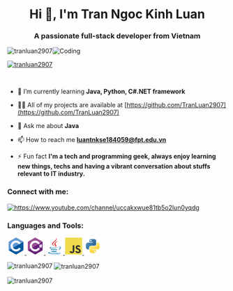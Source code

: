 <h1 align="center">Hi 👋, I'm Tran Ngoc Kinh Luan</h1>
<h3 align="center">A passionate full-stack developer from Vietnam</h3>
<img align="right" alt="Coding" width="400" src=https://giphy.com/gifs/code-coding-seamless-xT9IgzoKnwFNmISR8I>

<p align="left"> <img src="https://komarev.com/ghpvc/?username=tranluan2907&label=Profile%20views&color=0e75b6&style=flat" alt="tranluan2907" /> </p>

<p align="left"> <a href="https://github.com/ryo-ma/github-profile-trophy"><img src="https://github-profile-trophy.vercel.app/?username=tranluan2907" alt="tranluan2907" /></a> </p>

<p align="left"> <a href="https://twitter.com/" target="blank"><img src="https://img.shields.io/twitter/follow/?logo=twitter&style=for-the-badge" alt="" /></a> </p>

- 🌱 I’m currently learning **Java, Python, C#.NET framework**

- 👨‍💻 All of my projects are available at [https://github.com/TranLuan2907](https://github.com/TranLuan2907)

- 💬 Ask me about **Java**

- 📫 How to reach me **luantnkse184059@fpt.edu.vn**

- ⚡ Fun fact **I'm a tech and programming geek, always enjoy learning new things, techs and having a vibrant conversation about stuffs relevant to IT industry.**

<h3 align="left">Connect with me:</h3>
<p align="left">
<a href="https://www.youtube.com/c/https://www.youtube.com/channel/uccakxwue81tb5o2lun0yqdg" target="blank"><img align="center" src="https://raw.githubusercontent.com/rahuldkjain/github-profile-readme-generator/master/src/images/icons/Social/youtube.svg" alt="https://www.youtube.com/channel/uccakxwue81tb5o2lun0yqdg" height="30" width="40" /></a>
</p>

<h3 align="left">Languages and Tools:</h3>
<p align="left"> <a href="https://www.cprogramming.com/" target="_blank" rel="noreferrer"> <img src="https://raw.githubusercontent.com/devicons/devicon/master/icons/c/c-original.svg" alt="c" width="40" height="40"/> </a> <a href="https://www.w3schools.com/cs/" target="_blank" rel="noreferrer"> <img src="https://raw.githubusercontent.com/devicons/devicon/master/icons/csharp/csharp-original.svg" alt="csharp" width="40" height="40"/> </a> <a href="https://www.java.com" target="_blank" rel="noreferrer"> <img src="https://raw.githubusercontent.com/devicons/devicon/master/icons/java/java-original.svg" alt="java" width="40" height="40"/> </a> <a href="https://developer.mozilla.org/en-US/docs/Web/JavaScript" target="_blank" rel="noreferrer"> <img src="https://raw.githubusercontent.com/devicons/devicon/master/icons/javascript/javascript-original.svg" alt="javascript" width="40" height="40"/> </a> <a href="https://www.python.org" target="_blank" rel="noreferrer"> <img src="https://raw.githubusercontent.com/devicons/devicon/master/icons/python/python-original.svg" alt="python" width="40" height="40"/> </a> </p>

<p><img align="left" src="https://github-readme-stats.vercel.app/api/top-langs?username=tranluan2907&show_icons=true&locale=en&layout=compact" alt="tranluan2907" /></p>

<p>&nbsp;<img align="center" src="https://github-readme-stats.vercel.app/api?username=tranluan2907&show_icons=true&locale=en" alt="tranluan2907" /></p>

<p><img align="center" src="https://github-readme-streak-stats.herokuapp.com/?user=tranluan2907&" alt="tranluan2907" /></p>
